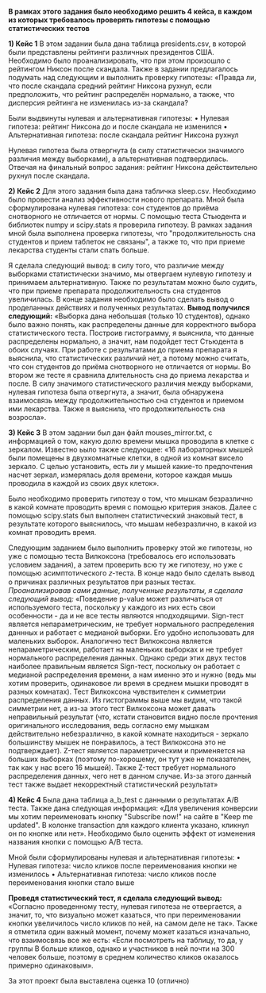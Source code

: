 **В рамках этого  задания было необходимо решить 4 кейса, в каждом из которых требовалось проверять гипотезы с помощью статистических тестов**

**1) Кейс 1**
В этом задании была дана таблица presidents.csv, в которой были представлены рейтинги различных президентов США. Необходимо было проанализировать, что при этом произошло с рейтингом Никсон после скандала. 
Также в задании предлагалось подумать над следующим и выполнить проверку гипотезы: «Правда ли, что после скандала средний рейтинг Никсона рухнул, если предположить, что рейтинг распределён нормально, а также, что дисперсия рейтинга не изменилась из-за скандала? 

Были выдвинуты нулевая и альтернативная гипотезы:
•	Нулевая гипотеза: рейтинг Никсона до и после скандала не изменился
•	Альтернативная гипотеза: после скандала рейтинг Никсона рухнул
 
Нулевая гипотеза была отвергнута (в силу статистически значимого различия между выборками), а альтернативная подтвердилась. Отвечая на финальный вопрос задания: рейтинг Никсона действительно рухнул после скандала.

**2) Кейс 2**
Для этого задания была дана табличка sleep.csv. Необходимо было провести анализ эффективности нового препарата.
Мной была сформулирована нулевая гипотеза: сон студентов до приёма снотворного не отличается от нормы. С помощью теста Стьюдента и библиотек numpy и scipy.stats я проверила гипотезу. В рамках задания мной была выполнена проверка гипотезы, что "продолжительность сна студентов и прием таблеток не связаны", а также то, что при приеме лекарства студенты стали спать больше.

Я сделала следующий вывод: в силу того, что различие между выборками статистически значимо, мы отвергаем нулевую гипотезу и принимаем альтернативную. Также по результатам можно было судить, что при приеме препарата продолжительность сна студентов увеличилась.
В конце задания необходимо было сделать вывод о проделанных действиях и полученных результатах. 
**Вывод получился следующий:** «Выборка дана небольшая (только 10 студентов), однако было важно понять, как распределены данные для корректного выбора статистического теста. Построив гистограмму, я выяснила, что данные распределены нормально, а значит, нам подойдет тест Стьюдента в обоих случаях. При работе с результатами до приема препарата я выяснила, что статистических различий нет, а потому можно считать, что сон студентов до приёма снотворного не отличается от нормы. Во втором же тесте я сравнила длительность сна до приема лекарства и после. В силу значимого статистического различия между выборками, нулевая гипотеза была отвергнута, а значит, была обнаружена взаимосвязь между продолжительностью сна студентов и приемом ими лекарства. Также я выяснила, что продолжительность сна возросла».


**3) Кейс 3**
В этом задании был дан файл mouses_mirror.txt, с информацией о том, какую долю времени мышка проводила в клетке с зеркалом. Известно ьыло также следующее: «16 лабораторных мышей были помещены в двухкомнатные клетки, в одной из комнат висело зеркало. С целью установить, есть ли у мышей какие-то предпочтения насчет зеркал, измерялась доля времени, которое каждая мышь проводила в каждой из своих двух клеток». 
 
Было необходимо проверить гипотезу о том, что мышкам безразлично в какой комнате проводить время с помощью критерия знаков. Далее с помощью scipy.stats был выполнен статистический знаковый тест,  в результате которого выяснилось, что мышам небезразлично, в какой из комнат проводить время.

Следующим заданием было выполнить проверку этой же гипотезы, но уже с помощью теста Вилкоксона  (требовалось его использовать условием задания), а затем проверить всю ту же гипотезу, но уже с помощью асимптотического 𝑧-теста. В конце надо было сделать вывод о причинах различных результатов при разных тестах.
*Проанализировав сами данные, полученные результаты, я сделала следующий вывод:* «Поведение p-value может различаться от используемого теста, поскольку у каждого из них есть свои особенности - да и не все тесты являются нподходящими. 
Sign-тест является непараметрическим, не требует нормального распределения даннных и работает с медианой выборки. Его удобно использовать для маленьких выборок. Аналогично тест Вилкоксона является непараметрическим, работает на маленьких выборках и не требует нормального распределения данных. Однако среди этих двух тестов наиболее правильным является Sign-тест, поскольку он работает с медианой распределения времени, а нам именно это и нужно (ведь мы хотим проверить, одинаковое ли время в среднем мышки проводят в разных комнатах). 
Тест Вилкоксона чувствителен к симметрии распределения данных. Из гистограммы выше мы видим, что такой симметрии нет, а из-за этого тест Вилкоксона может давать неправильный результат (что, кстати становится видно после прочтения оригинального исследования, ведь согласно ему мышкам действительно небезразлично, в какой комнате находиться - зеркало большинству мышек не понравилось, а тест Вилкоксона это не подтверждает).
Z-тест является параметрическим и применяется на больших выборках (поэтому по-хорошему, он тут уже не показателен, так как у нас всего 16 мышей). Также Z-тест требует нормального распределения данных, чего нет в данном случае. Из-за этого данный тест также выдает некорректный статистический результат»


**4) Кейс 4**
Была дана таблица a_b_test с данными о результатах А/В теста. Также дана следующая информация: «Для увеличения конверсии мы хотим переименовать кнопку "Subscribe now!" на сайте в "Keep me updated".
В колонке transaction для каждого клиента указано, кликнул он по кнопке или нет». 
Необходимо было оценить эффект от изменения названия кнопки с помощью А/В теста.

 Мной были сформулированы нулевая и альтернативная гипотезы:
•	Нулевая гипотеза: число кликов после переименования кнопки не изменилось
•	Альтернативная гипотеза: число кликов после переименования кнопки стало выше

**Проведя статистический тест, я сделала следующий вывод:**
«Согласно проведенному тесту, нулевая гипотеза не отвергается, а значит, то, что визуально может казаться, что при переименовании кнопки увеличилось число кликов по ней, на самом деле не так». Также я отметила один важный момент, почему может казаться изначально, что взаимосвязь все же есть: «Если посмотреть на таблицу, то да, у группы В больше кликов, однако и участников в ней почти на 300 человек больше, поэтому в среднем количество кликов оказалось примерно одинаковым».

За этот проект была выставлена оценка 10 (отлично)

